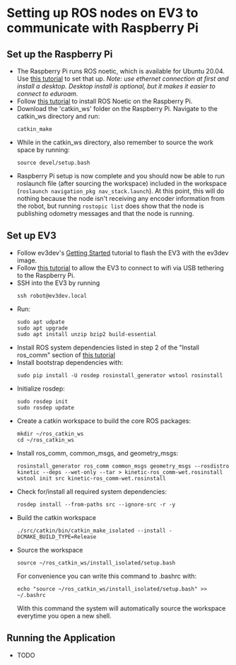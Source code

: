 # Setting up ROS nodes on EV3 to communicate with Raspberry Pi
## Set up the Raspberry Pi
  - The Raspberry Pi runs ROS noetic, which is available for Ubuntu 20.04. Use [this tutorial](https://ubuntu.com/tutorials/how-to-install-ubuntu-on-your-raspberry-pi#1-overview) to set that up. *Note: use ethernet connection at first and install a desktop. Desktop install is optional, but it makes it easier to connect to eduroam.*
  - Follow [this tutorial](http://wiki.ros.org/noetic/Installation/Ubuntu) to install ROS Noetic on the Raspberry Pi.
  - Download the 'catkin_ws' folder on the Raspberry Pi. Navigate to the catkin_ws directory and run:
    ```
    catkin_make
    ```
  - While in the catkin_ws directory, also remember to source the work space by running:
    ```
    source devel/setup.bash
    ```
  - Raspberry Pi setup is now complete and you should now be able to run roslaunch file (after sourcing the workspace) included in the workspace (`roslaunch navigation_pkg nav_stack.launch`). At this point, this will do nothing because the node isn't receiving any encoder information from the robot, but running `rostopic list` does show that the node is publishing odometry messages and that the node is running.
## Set up EV3
  - Follow ev3dev's [Getting Started](https://www.ev3dev.org/docs/getting-started/) tutorial to flash the EV3 with the ev3dev image.
  - Follow [this tutorial](https://www.ev3dev.org/docs/tutorials/connecting-to-the-internet-via-usb/) to allow the EV3 to connect to wifi via USB tethering to the Raspberry Pi.
  - SSH into the EV3 by running
    ```
    ssh robot@ev3dev.local
    ```
  - Run:
    ```
    sudo apt udpate
    sudo apt upgrade
    sudo apt install unzip bzip2 build-essential
    ```
  - Install ROS system dependencies listed in step 2 of the "Install ros_comm" section of [this tutorial](https://github.com/moriarty/ros-ev3/blob/master/brickstrap-build-status.md)
  - Install bootstrap dependencies with:
    ```
    sudo pip install -U rosdep rosinstall_generator wstool rosinstall
    ```
  - Initialize rosdep:
    ```
    sudo rosdep init
    sudo rosdep update
    ```
  - Create a catkin workspace to build the core ROS packages:
    ```
    mkdir ~/ros_catkin_ws
    cd ~/ros_catkin_ws
    ```
  - Install ros_comm, common_msgs, and geometry_msgs:
    ```
    rosinstall_generator ros_comm common_msgs geometry_msgs --rosdistro kinetic --deps --wet-only --tar > kinetic-ros_comm-wet.rosinstall
    wstool init src kinetic-ros_comm-wet.rosinstall
    ```
  - Check for/install all required system dependencies:
    ```
    rosdep install --from-paths src --ignore-src -r -y
    ```
  - Build the catkin workspace
    ```
    ./src/catkin/bin/catkin_make_isolated --install -DCMAKE_BUILD_TYPE=Release
    ```
  - Source the workspace
    ```
    source ~/ros_catkin_ws/install_isolated/setup.bash
    ```
    For convenience you can write this command to .bashrc with:
    ```
    echo "source ~/ros_catkin_ws/install_isolated/setup.bash" >> ~/.bashrc
    ```
    With this command the system will automatically source the workspace everytime you open a new shell.
## Running the Application
  - TODO
    
